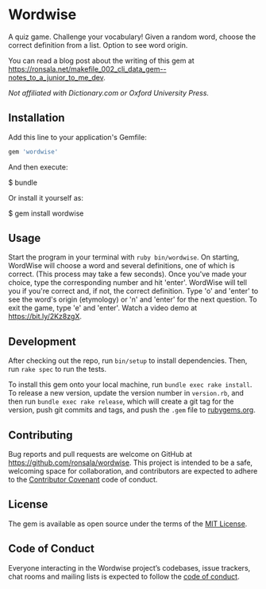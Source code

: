 # Wordwise

A quiz game. Challenge your vocabulary! Given a random word, choose the correct definition from a list. Option to see word origin.

You can read a blog post about the writing of this gem at <https://ronsala.net/makefile_002_cli_data_gem--notes_to_a_junior_to_me_dev>.

*Not affiliated with Dictionary.com or Oxford University Press.*

## Installation

Add this line to your application's Gemfile:

```ruby
gem 'wordwise'
```

And then execute:

$ bundle

Or install it yourself as:

$ gem install wordwise

## Usage

Start the program in your terminal with `ruby bin/wordwise`. On starting, WordWise will choose a word and several definitions, one of which is correct. (This process may take a few seconds). Once you've made your choice, type the corresponding number and hit 'enter'. WordWise will tell you if you're correct and, if not, the correct definition. Type 'o' and 'enter' to see the word's origin (etymology) or 'n' and 'enter' for the next question. To exit the game, type 'e' and 'enter'. Watch a video demo at <https://bit.ly/2Kz8zgX>.

## Development

After checking out the repo, run `bin/setup` to install dependencies. Then, run `rake spec` to run the tests.

To install this gem onto your local machine, run `bundle exec rake install`. To release a new version, update the version number in `version.rb`, and then run `bundle exec rake release`, which will create a git tag for the version, push git commits and tags, and push the `.gem` file to [rubygems.org](https://rubygems.org).

## Contributing

Bug reports and pull requests are welcome on GitHub at <https://github.com/ronsala/wordwise>. This project is intended to be a safe, welcoming space for collaboration, and contributors are expected to adhere to the [Contributor Covenant](http://contributor-covenant.org) code of conduct.

## License

The gem is available as open source under the terms of the [MIT License](https://opensource.org/licenses/MIT).

## Code of Conduct

Everyone interacting in the Wordwise project’s codebases, issue trackers, chat rooms and mailing lists is expected to follow the [code of conduct](https://github.com/ronsala/wordwise/blob/master/CODE_OF_CONDUCT.md).

